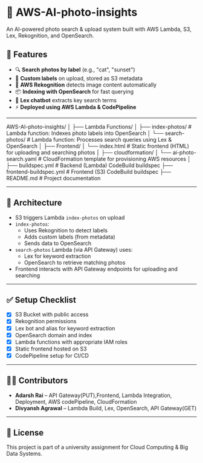 # 📸 AWS-AI-photo-insights



An AI-powered photo search & upload system built with AWS Lambda, S3, Lex, Rekognition, and OpenSearch.

## 🧠 Features

- 🔍 **Search photos by label** (e.g., "cat", "sunset")
- 🧾 **Custom labels** on upload, stored as S3 metadata
- 🧠 **AWS Rekognition** detects image content automatically
- 📦 **Indexing with OpenSearch** for fast querying
- 🎯 **Lex chatbot** extracts key search terms
- ⚡️ **Deployed using AWS Lambda & CodePipeline**

---

AWS-AI-photo-insights/
│
├── Lambda Functions/
│   ├── index-photos/           # Lambda function: Indexes photo labels into OpenSearch
│   └── search-photos/          # Lambda function: Processes search queries using Lex & OpenSearch
│
├── Frontend/
│   └── index.html              # Static frontend (HTML) for uploading and searching photos
│
├── cloudformation/
│   └── ai-photo-search.yaml    # CloudFormation template for provisioning AWS resources
│
├── buildspec.yml               # Backend (Lambda) CodeBuild buildspec
├── frontend-buildspec.yml      # Frontend (S3) CodeBuild buildspec
├── README.md                   # Project documentation



---

## 🚀 Architecture

- S3 triggers Lambda `index-photos` on upload
- `index-photos`:
  - Uses Rekognition to detect labels
  - Adds custom labels (from metadata)
  - Sends data to OpenSearch
- `search-photos` Lambda (via API Gateway) uses:
  - Lex for keyword extraction
  - OpenSearch to retrieve matching photos
- Frontend interacts with API Gateway endpoints for uploading and searching

---

## ✅ Setup Checklist

- [x] S3 Bucket with public access
- [x] Rekognition permissions
- [x] Lex bot and alias for keyword extraction
- [x] OpenSearch domain and index
- [x] Lambda functions with appropriate IAM roles
- [x] Static frontend hosted on S3
- [x] CodePipeline setup for CI/CD

---


## 👨‍💻 Contributors

- **Adarsh Rai** – API Gateway(PUT),Frontend, Lambda Integration, Deployment, AWS codePipeline, CloudFormation
- **Divyansh Agrawal** – Lambda Build, Lex, OpenSearch, API Gateway(GET)

---

## 📜 License

This project is part of a university assignment for Cloud Computing & Big Data Systems.
